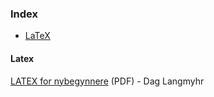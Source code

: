### Index

* [LaTeX](#latex)


#### Latex

[LATEX for nybegynnere](http://dag.at.ifi.uio.no/public/doc/latex-for-nybegynnere.pdf) (PDF) - Dag Langmyhr
